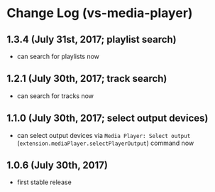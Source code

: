 # Change Log (vs-media-player)

## 1.3.4 (July 31st, 2017; playlist search)

* can search for playlists now

## 1.2.1 (July 30th, 2017; track search)

* can search for tracks now

## 1.1.0 (July 30th, 2017; select output devices)

* can select output devices via `Media Player: Select output` (`extension.mediaPlayer.selectPlayerOutput`) command now

## 1.0.6 (July 30th, 2017)

* first stable release
